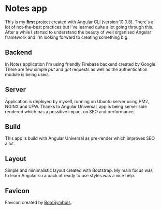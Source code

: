 # Notes app

This is my **first** project created with Angular CLI (version 10.0.8).
There's a lot of not-the-best practices but I've learned quite a lot going through this.
After a while I started to understand the beauty of well organised Angular framework and I'm looking forward to creating something big.

## Backend

In Notes application I'm using friendly Firebase backend created by Google.
There are few simple _put_ and _get_ requests as well as the authentication module is being used.

## Server

Application is deployed by myself, running on Ubuntu server using PM2, NGINX and UFW.
Thanks to Angular Universal, app is being server side rendered which has a possitive impact on SEO and performance.

## Build

This app is build with Angular Universal as pre-render which improves SEO a lot.

## Layout

Simple and minimalistic layout created with Bootstrap. My main focus was to learn Angular so a pack of ready to use styles was a nice help.

## Favicon

Favicon created by [BomSymbols](https://creativemarket.com/BomSymbols).
